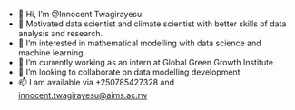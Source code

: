 - 👋 Hi, I’m @Innocent Twagirayesu
- 👋 Motivated data scientist and climate scientist with better skills of data analysis and research.
- 👀 I’m interested in mathematical modelling with data science and machine learning.
- 🌱 I’m currently working as an intern at Global Green Growth Institute
- 💞️ I’m looking to collaborate on data modelling development
- 📫 I am available via +250785427328 and innocent.twagirayesu@aims.ac.rw

<!---
Ti-innocent/Ti-innocent is a ✨ special ✨ repository because its `README.md` (this file) appears on your GitHub profile.
You can click the Preview link to take a look at your changes.
--->
